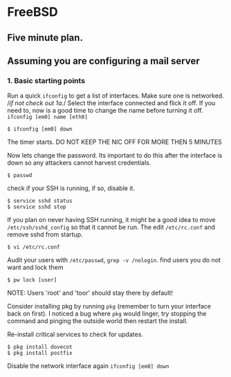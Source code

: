 # FreeBSD
## Five minute plan.
Assuming you are configuring a mail server
--------------

### 1. Basic starting points
Run a quick `ifconfig` to get a list of interfaces. Make sure one is networked. /*if not check out 1a.*/
Select the interface connected and flick it off. If you need to, now is a good time to change the name before turning it off. `ifconfig [em0] name [eth0]`

	$ ifconfig [em0] down

The timer starts. DO NOT KEEP THE NIC OFF FOR MORE THEN 5 MINUTES

Now lets change the password. Its important to do this after the interface is down so any attackers cannot harvest credentials.

	$ passwd
	
check if your SSH is running, if so, disable it.

	$ service sshd status
	$ service sshd stop
	
If you plan on never having SSH running, it might be a good idea to move `/etc/ssh/sshd_config` so that it cannot be run. The edit `/etc/rc.conf` and remove sshd from startup.

	$ vi /etc/rc.conf

Audit your users with `/etc/passwd`, `grep -v /nologin`. find users you do not want and lock them

	$ pw lock [user]

NOTE: Users 'root' and 'toor' should stay there by default!








Consider installing pkg by running `pkg` (remember to turn your interface back on first). I noticed a bug where `pkg` would linger, try stopping the command and pinging the outside world then restart the install.

Re-install critical services to check for updates.

	$ pkg install dovecot
	$ pkg install postfix
	
Disable the network interface again `ifconfig [em0] down`

